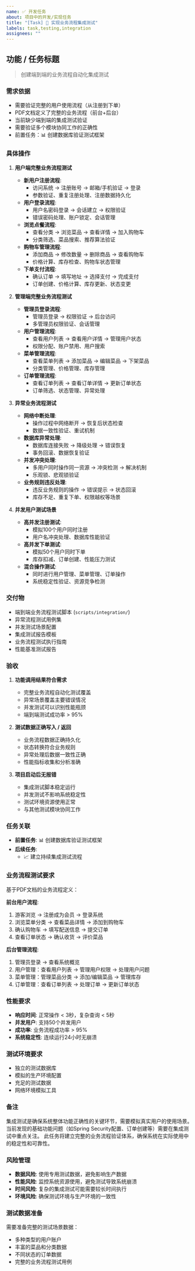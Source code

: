 ```yaml
---
name: ✅ 开发任务
about: 项目中的开发/实现任务
title: "[Task] 🔄 实现业务流程集成测试"
labels: task,testing,integration
assignees: ""
---
```


## 功能 / 任务标题
> 创建端到端的业务流程自动化集成测试

### 需求依据
- 需要验证完整的用户使用流程（从注册到下单）
- PDF文档定义了完整的业务流程（前台+后台）
- 当前缺少端到端的集成测试验证
- 需要验证多个模块协同工作的正确性
- 前置任务：📊 创建数据库验证测试框架

### 具体操作
1. **用户端完整业务流程测试**
   - **新用户注册流程**:
     - 访问系统 → 注册账号 → 邮箱/手机验证 → 登录
     - 参数验证、重复注册处理、注册数据持久化
   - **用户登录流程**:
     - 用户名密码登录 → 会话建立 → 权限验证
     - 错误密码处理、账户锁定、会话管理
   - **浏览点餐流程**:
     - 查看分类 → 浏览菜品 → 查看详情 → 加入购物车
     - 分类筛选、菜品搜索、推荐算法验证
   - **购物车管理流程**:
     - 添加商品 → 修改数量 → 删除商品 → 查看购物车
     - 价格计算、库存检查、购物车状态管理
   - **下单支付流程**:
     - 确认订单 → 填写地址 → 选择支付 → 完成支付
     - 订单创建、价格计算、库存更新、状态变更

2. **管理端完整业务流程测试**
   - **管理员登录流程**:
     - 管理员登录 → 权限验证 → 后台访问
     - 多管理员权限验证、会话管理
   - **用户管理流程**:
     - 查看用户列表 → 查看用户详情 → 管理用户状态
     - 权限分配、账户禁用、用户搜索
   - **菜单管理流程**:
     - 查看菜单列表 → 添加菜品 → 编辑菜品 → 下架菜品
     - 分类管理、价格管理、库存管理
   - **订单管理流程**:
     - 查看订单列表 → 查看订单详情 → 更新订单状态
     - 订单筛选、状态管理、异常处理

3. **异常业务流程测试**
   - **网络中断处理**:
     - 操作过程中网络断开 → 恢复后状态检查
     - 数据一致性验证、重试机制
   - **数据库异常处理**:
     - 数据库连接失败 → 降级处理 → 错误恢复
     - 事务回滚、数据恢复验证
   - **并发冲突处理**:
     - 多用户同时操作同一资源 → 冲突检测 → 解决机制
     - 乐观锁、悲观锁验证
   - **业务规则违反处理**:
     - 违反业务规则的操作 → 错误提示 → 状态回滚
     - 库存不足、重复下单、权限越权等场景

4. **并发用户测试场景**
   - **高并发注册测试**:
     - 模拟100个用户同时注册
     - 用户名冲突处理、数据库性能验证
   - **高并发下单测试**:
     - 模拟50个用户同时下单
     - 库存扣减、订单创建、性能压力测试
   - **混合操作测试**:
     - 同时进行用户管理、菜单管理、订单操作
     - 系统稳定性验证、资源竞争检测

### 交付物
- 端到端业务流程测试脚本 (`scripts/integration/`)
- 异常流程测试用例集
- 并发测试场景配置
- 集成测试报告模板
- 业务流程测试执行指南
- 性能基准测试报告

### 验收
1. **功能调用结果符合需求**
   - 完整业务流程自动化测试覆盖
   - 异常场景覆盖主要错误情况
   - 并发测试可以识别性能瓶颈
   - 端到端测试成功率 > 95%

2. **测试数据正确写入 / 返回**
   - 业务流程数据正确持久化
   - 状态转换符合业务规则
   - 异常处理后数据一致性正确
   - 性能指标收集和分析准确

3. **项目启动后无报错**
   - 集成测试脚本稳定运行
   - 并发测试不影响系统稳定性
   - 测试环境资源使用正常
   - 与其他测试模块协同工作

### 任务关联
- **前置任务**: 📊 创建数据库验证测试框架
- **后续任务**:
  - 📈 建立持续集成测试流程

### 业务流程测试要求
基于PDF文档的业务流程定义：

**前台用户流程**:
1. 游客浏览 → 注册成为会员 → 登录系统
2. 浏览菜单分类 → 查看菜品详情 → 添加到购物车
3. 确认购物车 → 填写配送信息 → 提交订单
4. 查看订单状态 → 确认收货 → 评价菜品

**后台管理流程**:
1. 管理员登录 → 查看系统概览
2. 用户管理：查看用户列表 → 管理用户权限 → 处理用户问题
3. 菜单管理：管理菜品分类 → 添加/编辑菜品 → 管理库存
4. 订单管理：查看订单列表 → 处理订单 → 更新订单状态

### 性能要求
- **响应时间**: 正常操作 < 3秒，复杂查询 < 5秒
- **并发用户**: 支持50个并发用户
- **成功率**: 业务流程成功率 > 95%
- **系统稳定性**: 连续运行24小时无崩溃

### 测试环境要求
- 独立的测试数据库
- 模拟的生产环境配置
- 充足的测试数据
- 网络环境模拟工具

### 备注
集成测试是确保系统整体功能正确性的关键环节，需要模拟真实用户的使用场景。
当前发现的基础功能问题（如Spring Security配置、订单创建等）需要在集成测试中重点关注。
此任务将建立完整的业务流程验证体系，确保系统在实际使用中的稳定性和可靠性。

### 风险管理
- **数据风险**: 使用专用测试数据，避免影响生产数据
- **性能风险**: 监控系统资源使用，避免测试导致系统崩溃
- **时间风险**: 复杂的集成测试可能需要较长时间执行
- **环境风险**: 确保测试环境与生产环境的一致性

### 测试数据准备
需要准备完整的测试场景数据：
- 多种类型的用户账户
- 丰富的菜品和分类数据
- 不同状态的订单数据
- 完整的业务流程测试用例
